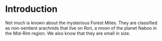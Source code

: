 # Introduction

Not much is known about the mysterious Forest Mites.
They are classified as non-sentient arachnids that live on Rori, a moon of the planet Naboo in the Mid-Rim region.
We also know that they are small in size.
